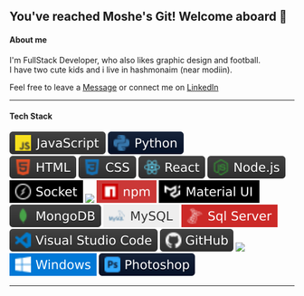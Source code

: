 You've reached Moshe's Git! Welcome aboard 👋
---


#### About me
I'm FullStack Developer, who also likes graphic design and football.  <br/>
I have two cute kids and i live in hashmonaim (near modiin).

Feel free to leave a [Message](mailto:moshe212@gmail.com) or connect me on [LinkedIn](https://www.linkedin.com/in/moshe-ansbacher-2960b438)<br/>

---
#### Tech Stack <br/>

![](https://github.com/moshe212/moshe212/blob/main/js.svg) ![](https://github.com/moshe212/moshe212/blob/main/py.svg) <br/>
![](https://github.com/moshe212/moshe212/blob/main/html.svg) ![](https://github.com/moshe212/moshe212/blob/main/css.svg)
![](https://github.com/moshe212/moshe212/blob/main/react.svg) ![](https://github.com/moshe212/moshe212/blob/main/nodejs.svg)
![](https://github.com/moshe212/moshe212/blob/main/socket.svg) ![](https://github.com/moshe212/moshe212/blob/main/express.svg)
![](https://github.com/moshe212/moshe212/blob/main/npm.svg) ![](https://github.com/moshe212/moshe212/blob/main/mui.svg) <br/>
![](https://github.com/moshe212/moshe212/blob/main/mongodb.svg) ![](https://github.com/moshe212/moshe212/blob/main/mysql.svg) ![](https://github.com/moshe212/moshe212/blob/main/sqlserver.svg) <br/>
![](https://github.com/moshe212/moshe212/blob/main/vscode.svg)  ![](https://github.com/moshe212/moshe212/blob/main/github.svg)
![](https://github.com/moshe212/moshe212/blob/main/heroku.svg) <br/>
![](https://github.com/moshe212/moshe212/blob/main/win.svg) ![](https://github.com/moshe212/moshe212/blob/main/ps.svg)

---
<!--
**moshe212/moshe212** is a ✨ _special_ ✨ repository because its `README.md` (this file) appears on your GitHub profile.

Here are some ideas to get you started:

- 🔭 I’m currently working on ...
- 🌱 I’m currently learning ...
- 👯 I’m looking to collaborate on ...
- 🤔 I’m looking for help with ...
- 💬 Ask me about ...
- 📫 How to reach me: ...
- 😄 Pronouns: ...
- ⚡ Fun fact: .../
-->
